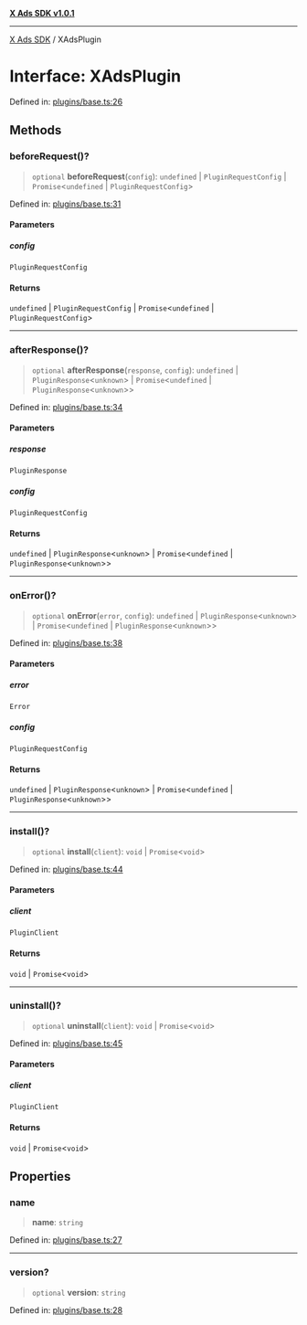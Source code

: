 [**X Ads SDK v1.0.1**](../README.md)

***

[X Ads SDK](../globals.md) / XAdsPlugin

# Interface: XAdsPlugin

Defined in: [plugins/base.ts:26](https://github.com/kage1020/x-ads-sdk/blob/main/src/plugins/base.ts#L26)

## Methods

### beforeRequest()?

> `optional` **beforeRequest**(`config`): `undefined` \| `PluginRequestConfig` \| `Promise`\<`undefined` \| `PluginRequestConfig`\>

Defined in: [plugins/base.ts:31](https://github.com/kage1020/x-ads-sdk/blob/main/src/plugins/base.ts#L31)

#### Parameters

##### config

`PluginRequestConfig`

#### Returns

`undefined` \| `PluginRequestConfig` \| `Promise`\<`undefined` \| `PluginRequestConfig`\>

***

### afterResponse()?

> `optional` **afterResponse**(`response`, `config`): `undefined` \| `PluginResponse`\<`unknown`\> \| `Promise`\<`undefined` \| `PluginResponse`\<`unknown`\>\>

Defined in: [plugins/base.ts:34](https://github.com/kage1020/x-ads-sdk/blob/main/src/plugins/base.ts#L34)

#### Parameters

##### response

`PluginResponse`

##### config

`PluginRequestConfig`

#### Returns

`undefined` \| `PluginResponse`\<`unknown`\> \| `Promise`\<`undefined` \| `PluginResponse`\<`unknown`\>\>

***

### onError()?

> `optional` **onError**(`error`, `config`): `undefined` \| `PluginResponse`\<`unknown`\> \| `Promise`\<`undefined` \| `PluginResponse`\<`unknown`\>\>

Defined in: [plugins/base.ts:38](https://github.com/kage1020/x-ads-sdk/blob/main/src/plugins/base.ts#L38)

#### Parameters

##### error

`Error`

##### config

`PluginRequestConfig`

#### Returns

`undefined` \| `PluginResponse`\<`unknown`\> \| `Promise`\<`undefined` \| `PluginResponse`\<`unknown`\>\>

***

### install()?

> `optional` **install**(`client`): `void` \| `Promise`\<`void`\>

Defined in: [plugins/base.ts:44](https://github.com/kage1020/x-ads-sdk/blob/main/src/plugins/base.ts#L44)

#### Parameters

##### client

`PluginClient`

#### Returns

`void` \| `Promise`\<`void`\>

***

### uninstall()?

> `optional` **uninstall**(`client`): `void` \| `Promise`\<`void`\>

Defined in: [plugins/base.ts:45](https://github.com/kage1020/x-ads-sdk/blob/main/src/plugins/base.ts#L45)

#### Parameters

##### client

`PluginClient`

#### Returns

`void` \| `Promise`\<`void`\>

## Properties

### name

> **name**: `string`

Defined in: [plugins/base.ts:27](https://github.com/kage1020/x-ads-sdk/blob/main/src/plugins/base.ts#L27)

***

### version?

> `optional` **version**: `string`

Defined in: [plugins/base.ts:28](https://github.com/kage1020/x-ads-sdk/blob/main/src/plugins/base.ts#L28)
